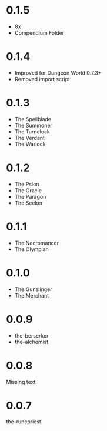 # 0.1.5
- 8x
- Compendium Folder

# 0.1.4
- Improved for Dungeon World 0.7.3+
- Removed import script

# 0.1.3
- The Spellblade
- The Summoner
- The Turncloak
- The Verdant
- The Warlock

# 0.1.2
- The Psion
- The Oracle
- The Paragon
- The Seeker

# 0.1.1
- The Necromancer
- The Olympian

# 0.1.0
- The Gunslinger
- The Merchant

# 0.0.9
- the-berserker
- the-alchemist

# 0.0.8
Missing text

# 0.0.7
the-runepriest